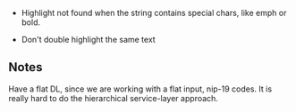 - Highlight not found when the string contains special chars, like emph or bold.

- Don't double highlight the same text

## Notes

Have a flat DL, since we are working with a flat input, nip-19 codes. It is really hard to do the hierarchical service-layer approach.

